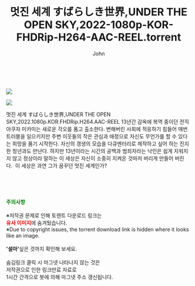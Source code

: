 ﻿---
layout: post
title:  "    멋진 세계 すばらしき世界,UNDER THE OPEN SKY,2022-1080p-KOR-FHDRip-H264-AAC-REEL.torrent"
author: John
categories: [ 영화 ]
tags: [  ]
image: https://torrentrj55.com/uploadfile/full/5644798c33c8c1c7cf887e347fe06839054a3daf.jpg"/></p><p><img src="https://torrentrj55.com/uploadfile/full/c40b95a4fa05f2edade64047730870b016cf5e5a.jpg 
description: "    멋진 세계 すばらしき世界,UNDER THE OPEN SKY,2022-1080p-KOR-FHDRip-H264-AAC-REEL torrent 정보 공유"
toc: true
toc_sticky: true
---

<br>
<p><img src="https://torrentrj55.com/uploadfile/full/5644798c33c8c1c7cf887e347fe06839054a3daf.jpg"/></p><p><img src="https://torrentrj55.com/uploadfile/full/c40b95a4fa05f2edade64047730870b016cf5e5a.jpg"/></p>
 멋진 세계 すばらしき世界,UNDER THE OPEN SKY,2022.1080p.KOR.FHDRip.H264.AAC-REEL 13년간 감옥에 복역 중이던 전직 야쿠자 미카미는 새로운 각오를 품고 출소한다. 변해버린 사회에 적응하기 힘들어 매번 트러블을 일으키지만 주변 이웃들의 작은 관심과 애정으로 자신도 무언가를 할 수 있다는 희망을 품기 시작한다. 자신의 갱생의 모습을 다큐멘터리로 제작하고 싶어 하는 진지한 청년과도 만난다. 하지만 13년이라는 시간의 공백과 범죄자라는 낙인은 쉽게 지워지지 않고 정상이라 말하는 이 세상은 자신이 소중히 지켜온 것마저 버리게 만들어 버린다.  이 세상은 과연 그가 꿈꾸던 멋진 세계인가? 
    
<br><br><br>
<p data-ke-size="size16"><b><span style="color: green;">주의사항</span></b><br /><br />※저작권 문제로 인해 토렌트 다운로드 링크는<br /><b><span style="color: red;">유사 이미지</span></b>에 숨겨뒀습니다.<br />※Due to copyright issues, the torrent download link is hidden where it looks like an image.<br /><br /><b>'설마'</b>싶은 것까지 확인해 보세요.<br /><br />숨김링크 클릭 시 마그넷 나타나지 않는 것은<br />저작권으로 인한 링크만료 자료로<br />1시간 간격으로 봇에 의해 마그넷 주소 갱신됩니다.</p>
